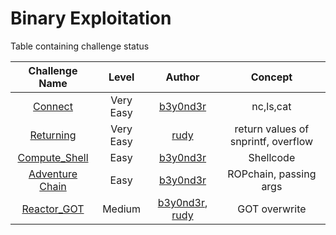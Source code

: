 # Binary Exploitation

Table containing challenge status

| Challenge Name           |  Level    | Author                                     | Concept                             |
| :---:                    |  :---:    | :---:                                      |  :---:                              |    
| [Connect](connect.md)    | Very Easy | [b3y0nd3r](https://twitter.com/GeethnaTk)  | nc,ls,cat                           |
| [Returning](returning.md)| Very Easy | [rudy](https://twitter.com/rudyerudite)    | return values of snprintf, overflow |
| [Compute_Shell](compute_shell.md)        | Easy      | [b3y0nd3r](https://twitter.com/GeethnaTk)  | Shellcode                           |
| [Adventure Chain](adventure_chain.md)      | Easy      | [b3y0nd3r](https://twitter.com/GeethnaTk)  | ROPchain, passing args              |
| [Reactor_GOT](reactor_got.md)| Medium   | [b3y0nd3r](https://twitter.com/GeethnaTk), [rudy](https://twitter.com/rudyerudite) | GOT overwrite |

